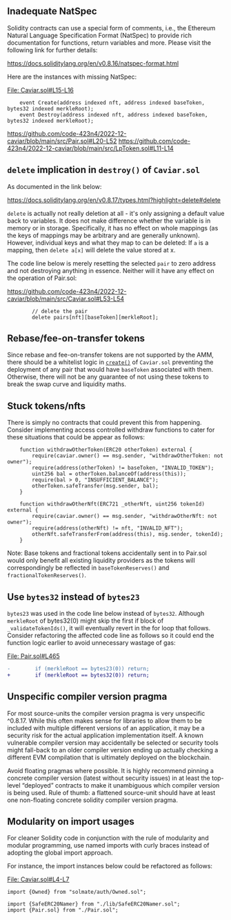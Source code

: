 ## Inadequate NatSpec
Solidity contracts can use a special form of comments, i.e., the Ethereum Natural Language Specification Format (NatSpec) to provide rich documentation for functions, return variables and more. Please visit the following link for further details:

https://docs.soliditylang.org/en/v0.8.16/natspec-format.html

Here are the instances with missing NatSpec:

[File: Caviar.sol#L15-L16](https://github.com/code-423n4/2022-12-caviar/blob/main/src/Caviar.sol#L15-L16)

```
    event Create(address indexed nft, address indexed baseToken, bytes32 indexed merkleRoot);
    event Destroy(address indexed nft, address indexed baseToken, bytes32 indexed merkleRoot);
```
https://github.com/code-423n4/2022-12-caviar/blob/main/src/Pair.sol#L20-L52
https://github.com/code-423n4/2022-12-caviar/blob/main/src/LpToken.sol#L11-L14

## `delete` implication in `destroy()` of `Caviar.sol`
As documented in the link below:

https://docs.soliditylang.org/en/v0.8.17/types.html?highlight=delete#delete

`delete` is actually not really deletion at all - it's only assigning a default value back to variables. It does not make difference whether the variable is in memory or in storage. Specifically, it has no effect on whole mappings (as the keys of mappings may be arbitrary and are generally unknown). However, individual keys and what they map to can be deleted: If `a` is a mapping, then `delete a[x]` will delete the value stored at x.

The code line below is merely resetting the selected `pair` to zero address and not destroying anything in essence. Neither will it have any effect on the operation of Pair.sol:

https://github.com/code-423n4/2022-12-caviar/blob/main/src/Caviar.sol#L53-L54

```
        // delete the pair
        delete pairs[nft][baseToken][merkleRoot];
```
## Rebase/fee-on-transfer tokens
Since rebase and fee-on-transfer tokens are not supported by the AMM, there should be a whitelist logic in [`create()`](https://github.com/code-423n4/2022-12-caviar/blob/main/src/Caviar.sol#L28-L43) of `Caviar.sol` preventing the deployment of any pair that would have `baseToken` associated with them. Otherwise, there will not be any guarantee of not using these tokens to break the swap curve and liquidity maths.

## Stuck tokens/nfts
There is simply no contracts that could prevent this from happening. Consider implementing access controlled withdraw functions to cater for these situations that could be appear as follows:

```
    function withdrawOtherToken(ERC20 otherToken) external {
        require(caviar.owner() == msg.sender, "withdrawOtherToken: not owner");
        require(address(otherToken) != baseToken, "INVALID_TOKEN"); 
        uint256 bal = otherToken.balanceOf(address(this));
        require(bal > 0, "INSUFFICIENT_BALANCE");
        otherToken.safeTransfer(msg.sender, bal);
    } 
```
```
    function withdrawOtherNft(ERC721 _otherNft, uint256 tokenId) external {
        require(caviar.owner() == msg.sender, "withdrawOtherNft: not owner");
        require(address(otherNft) != nft, "INVALID_NFT"); 
        otherNft.safeTransferFrom(address(this), msg.sender, tokenId);
    } 
```
Note: Base tokens and fractional tokens accidentally sent in to Pair.sol would only benefit all existing liquidity providers as the tokens will correspondingly be reflected in `baseTokenReserves()` and `fractionalTokenReserves()`.

## Use `bytes32` instead of `bytes23`
`bytes23` was used in the code line below instead of `bytes32`. Although `merkleRoot` of bytes32(0) might skip the first if block of `_validateTokenIds()`, it will eventually revert in the for loop that follows. Consider refactoring the affected code line as follows so it could end the function logic earlier to avoid unnecessary wastage of gas:

[File: Pair.sol#L465](https://github.com/code-423n4/2022-12-caviar/blob/main/src/Pair.sol#L465)

```diff
-        if (merkleRoot == bytes23(0)) return;
+        if (merkleRoot == bytes32(0)) return;
```
## Unspecific compiler version pragma
For most source-units the compiler version pragma is very unspecific ^0.8.17. While this often makes sense for libraries to allow them to be included with multiple different versions of an application, it may be a security risk for the actual application implementation itself. A known vulnerable compiler version may accidentally be selected or security tools might fall-back to an older compiler version ending up actually checking a different EVM compilation that is ultimately deployed on the blockchain.

Avoid floating pragmas where possible. It is highly recommend pinning a concrete compiler version (latest without security issues) in at least the top-level “deployed” contracts to make it unambiguous which compiler version is being used. Rule of thumb: a flattened source-unit should have at least one non-floating concrete solidity compiler version pragma.

## Modularity on import usages
For cleaner Solidity code in conjunction with the rule of modularity and modular programming, use named imports with curly braces instead of adopting the global import approach.

For instance, the import instances below could be refactored as follows:

[File: Caviar.sol#L4-L7](https://github.com/code-423n4/2022-12-caviar/blob/main/src/Caviar.sol#L4-L7)

```
import {Owned} from "solmate/auth/Owned.sol";

import {SafeERC20Namer} from "./lib/SafeERC20Namer.sol";
import {Pair.sol} from "./Pair.sol";
```
